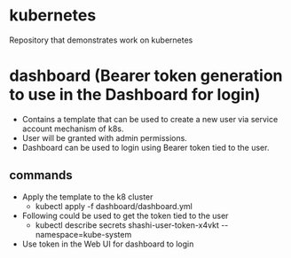 # kubernetes
Repository that demonstrates work on kubernetes

# dashboard (Bearer token generation to use in the Dashboard for login)
- Contains a template that can be used to create a new user via service account mechanism of k8s.
- User will be granted with admin permissions.
- Dashboard can be used to login using Bearer token tied to the user.

## commands
- Apply the template to the k8 cluster
  - kubectl apply -f dashboard/dashboard.yml
- Following could be used to get the token tied to the user
  - kubectl describe secrets shashi-user-token-x4vkt --namespace=kube-system
- Use token in the Web UI for dashboard to login
